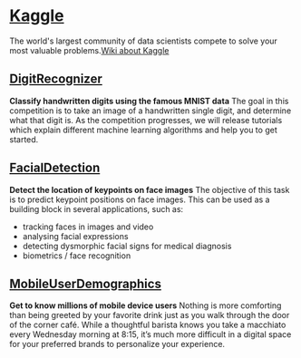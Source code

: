 # [Kaggle](https://www.kaggle.com/)
The world's largest community of data scientists compete to solve your most valuable problems.[Wiki about Kaggle](https://en.wikipedia.org/wiki/Kaggle)

## [DigitRecognizer](https://www.kaggle.com/c/digit-recognizer)
**Classify handwritten digits using the famous MNIST data**
The goal in this competition is to take an image of a handwritten single digit,
and determine what that digit is.  As the competition progresses,
we will release tutorials which explain different machine learning algorithms and help you to get started.

## [FacialDetection](https://www.kaggle.com/c/facial-keypoints-detection)
**Detect the location of keypoints on face images**
The objective of this task is to predict keypoint positions on face images.
This can be used as a building block in several applications, such as:
- tracking faces in images and video
- analysing facial expressions
- detecting dysmorphic facial signs for medical diagnosis
- biometrics / face recognition

## [MobileUserDemographics](https://www.kaggle.com/c/talkingdata-mobile-user-demographics)
**Get to know millions of mobile device users**
Nothing is more comforting than being greeted by your favorite drink just as you walk through the door of the corner café.
While a thoughtful barista knows you take a macchiato every Wednesday morning at 8:15,
it’s much more difficult in a digital space for your preferred brands to personalize your experience.